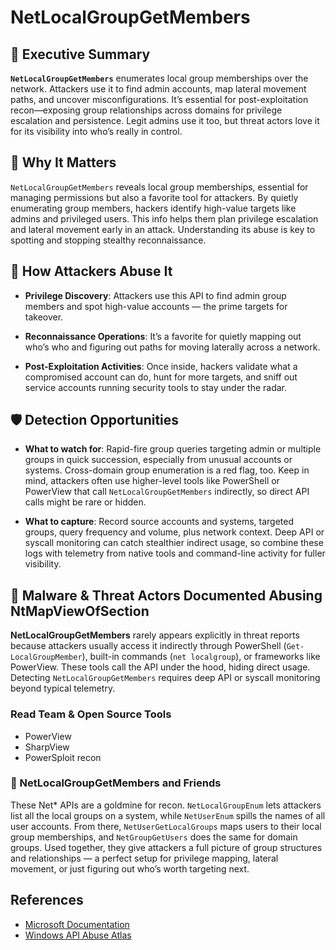 # NetLocalGroupGetMembers

## 🚀 Executive Summary
**`NetLocalGroupGetMembers`** enumerates local group memberships over the network. Attackers use it to find admin accounts, map lateral movement paths, and uncover misconfigurations. It’s essential for post-exploitation recon—exposing group relationships across domains for privilege escalation and persistence. Legit admins use it too, but threat actors love it for its visibility into who’s really in control.

## 🚩 Why It Matters
`NetLocalGroupGetMembers` reveals local group memberships, essential for managing permissions but also a favorite tool for attackers. By quietly enumerating group members, hackers identify high-value targets like admins and privileged users. This info helps them plan privilege escalation and lateral movement early in an attack. Understanding its abuse is key to spotting and stopping stealthy reconnaissance.

## 🧬 How Attackers Abuse It

 - **Privilege Discovery**: Attackers use this API to find admin group members and spot high-value accounts — the prime targets for takeover.

 - **Reconnaissance Operations**: It’s a favorite for quietly mapping out who’s who and figuring out paths for moving laterally across a network.

 - **Post-Exploitation Activities**: Once inside, hackers validate what a compromised account can do, hunt for more targets, and sniff out service accounts running security tools to stay under the radar.

## 🛡️ Detection Opportunities

- **What to watch for**: Rapid-fire group queries targeting admin or multiple groups in quick succession, especially from unusual accounts or systems. Cross-domain group enumeration is a red flag, too. Keep in mind, attackers often use higher-level tools like PowerShell or PowerView that call `NetLocalGroupGetMembers` indirectly, so direct API calls might be rare or hidden.

- **What to capture**: Record source accounts and systems, targeted groups, query frequency and volume, plus network context. Deep API or syscall monitoring can catch stealthier indirect usage, so combine these logs with telemetry from native tools and command-line activity for fuller visibility.


## 🦠 Malware & Threat Actors Documented Abusing NtMapViewOfSection

**NetLocalGroupGetMembers** rarely appears explicitly in threat reports because attackers usually access it indirectly through PowerShell (`Get-LocalGroupMember`), built-in commands (`net localgroup`), or frameworks like PowerView. These tools call the API under the hood, hiding direct usage. Detecting `NetLocalGroupGetMembers` requires deep API or syscall monitoring beyond typical telemetry.

### Read Team & Open Source Tools
 - PowerView
 - SharpView
 - PowerSploit recon

### 🧵 NetLocalGroupGetMembers and Friends
These Net* APIs are a goldmine for recon. `NetLocalGroupEnum` lets attackers list all the local groups on a system, while `NetUserEnum` spills the names of all user accounts. From there, `NetUserGetLocalGroups` maps users to their local group memberships, and `NetGroupGetUsers` does the same for domain groups. Used together, they give attackers a full picture of group structures and relationships — a perfect setup for privilege mapping, lateral movement, or just figuring out who’s worth targeting next.

## References

- [Microsoft Documentation](https://learn.microsoft.com/en-us/windows/win32/api/lmaccess/nf-lmaccess-netlocalgroupgetmembers)
- [Windows API Abuse Atlas](https://github.com/danafaye/WindowsAPIAbuseAtlas)